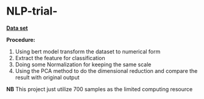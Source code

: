 # NLP-trial-
[**Data set**](https://www.kaggle.com/datasets/razanaqvi14/real-and-fake-news/data)

**Procedure:**
  1. Using bert model transform the dataset to numerical form
  2. Extract the feature for classification
  3. Doing some Normalization for keeping the same scale
  4. Using the PCA method to do the dimensional reduction and compare the result with original output

**NB**
This project just utilize 700 samples as the limited computing resource

